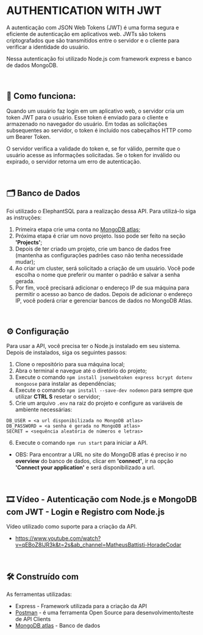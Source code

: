 # AUTHENTICATION WITH JWT
A autenticação com JSON Web Tokens (JWT) é uma forma segura e eficiente de autenticação em aplicativos web. 
JWTs são tokens criptografados que são transmitidos entre o servidor e o cliente para verificar a identidade do usuário.

Nessa autenticação foi utilizado Node.js com framework express e banco de dados MongoDB.

&nbsp;

## :closed_lock_with_key: Como funciona:
Quando um usuário faz login em um aplicativo web, o servidor cria um token JWT para o usuário. 
Esse token é enviado para o cliente e armazenado no navegador do usuário. 
Em todas as solicitações subsequentes ao servidor, o token é incluído nos cabeçalhos HTTP como um Bearer Token.

O servidor verifica a validade do token e, se for válido, permite que o usuário acesse as informações solicitadas. 
Se o token for inválido ou expirado, o servidor retorna um erro de autenticação.

&nbsp;

## :card_index_dividers: Banco de Dados
Foi utilizado o ElephantSQL para a realização dessa API. Para utilizá-lo siga as instruções:

1. Primeira etapa crie uma conta no [MongoDB atlas](https://www.mongodb.com/atlas/database);
2. Próxima etapa é criar um novo projeto. Isso pode ser feito na seção **'Projects'**;
3. Depois de ter criado um projeto, crie um banco de dados free (mantenha as configurações padrões caso não tenha necessidade mudar);
4. Ao criar um cluster, será solicitado a criação de um usuário. Você pode escolha o nome que preferir 
ou manter o padrão e salvar a senha gerada.
5. Por fim, você precisará adicionar o endereço IP de sua máquina para permitir o acesso ao banco de dados. 
Depois de adicionar o endereço IP, você poderá criar e gerenciar bancos de dados no MongoDB Atlas.

&nbsp;

## ⚙️ Configuração
Para usar a API, você precisa ter o Node.js instalado em seu sistema. Depois de instalados, siga os seguintes passos:

1. Clone o repositório para sua máquina local;
2. Abra o terminal e navegue até o diretório do projeto;
3. Execute o comando `npm install jsonwebtoken express bcrypt dotenv mongoose` para instalar as dependências;
4. Execute o comando `npm install --save-dev nodemon` para sempre que utilizar **CTRL S** resetar o servidor;
5. Crie um arquivo `.env` na raiz do projeto e configure as variáveis de ambiente necessárias:
```
DB_USER = <a url disponibilizada no MongoDB atlas>
DB_PASSWORD = <a senha é gerada no MongoDB atlas>
SECRET = <sequência aleatória de números e letras>
```
6. Execute o comando `npm run start` para iniciar a API.

* OBS: Para encontrar a URL no site do MongoDB atlas é preciso ir no **overview** do banco de dados, clicar em **'connect'**, 
ir na opção **'Connect your application'** e será disponibilizado a url.

&nbsp;

## :film_strip: Vídeo - Autenticação com Node.js e MongoDB com JWT - Login e Registro com Node.js
Vídeo utilizado como suporte para a criação da API.

* https://www.youtube.com/watch?v=qEBoZ8lJR3k&t=2s&ab_channel=MatheusBattisti-HoradeCodar
 
&nbsp;

## 🛠️ Construído com
As ferramentas utilizadas:

* Express - Framework utilizada para a criação da API
* [Postman](https://www.postman.com/) -  é uma ferramenta Open Source para desenvolvimento/teste de API Clients 
* [MongoDB atlas](https://www.mongodb.com/atlas/database) - Banco de dados
